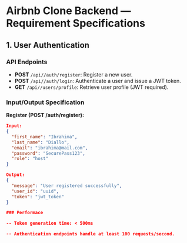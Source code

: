 # Airbnb Clone Backend — Requirement Specifications

## 1. User Authentication



### API Endpoints
- **POST** `/api//auth/register`: Register a new user.  
- **POST** `/api//auth/login`: Authenticate a user and issue a JWT token.  
- **GET** `/api//users/profile`: Retrieve user profile (JWT required).  

### Input/Output Specification

**Register (POST /auth/register):**
```json
Input:
{
  "first_name": "Ibrahima",
  "last_name": "Diallo",
  "email": "ibrahima@mail.com",
  "password": "SecurePass123",
  "role": "host"
}

Output:
{
  "message": "User registered successfully",
  "user_id": "uuid",
  "token": "jwt_token"
}

### Performace

-- Token generation time: < 500ms

-- Authentication endpoints handle at least 100 requests/second.


